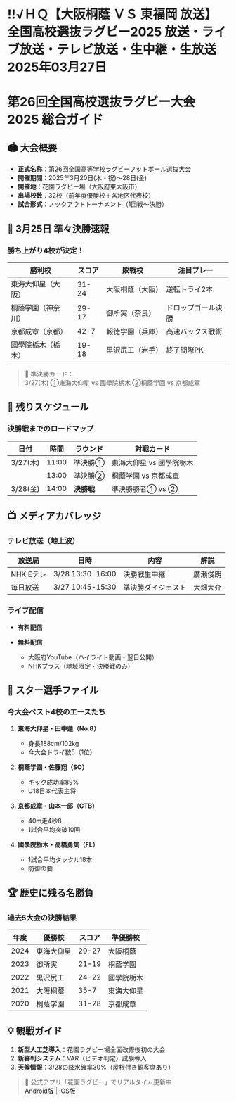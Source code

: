 # !!√ＨＱ【大阪桐蔭 ＶＳ 東福岡 放送】全国高校選抜ラグビー2025 放送・ライブ放送・テレビ放送・生中継・生放送 2025年03月27日
# 第26回全国高校選抜ラグビー大会 2025 総合ガイド

## 🏟️ 大会概要
- **正式名称**：第26回全国高等学校ラグビーフットボール選抜大会
- **開催期間**：2025年3月20日(木・祝)～28日(金)
- **開催地**：花園ラグビー場（大阪府東大阪市）
- **出場校数**：32校（前年度優勝校＋各地区代表校）
- **試合形式**：ノックアウトトーナメント（1回戦～決勝）

## 📣 3月25日 準々決勝速報
### 勝ち上がり4校が決定！
| 勝利校 | スコア | 敗戦校 | 注目プレー |
|--------|--------|--------|------------|
| 東海大仰星（大阪） | 31-24 | 大阪桐蔭（大阪） | 逆転トライ2本 |
| 桐蔭学園（神奈川） | 29-17 | 御所実（奈良） | ドロップゴール決勝 |
| 京都成章（京都） | 42-7 | 報徳学園（兵庫） | 高速バックス戦術 |
| 國學院栃木（栃木） | 19-18 | 黒沢尻工（岩手） | 終了間際PK |

> 🏉 準決勝カード：  
> 3/27(木) ①東海大仰星 vs 國學院栃木 ②桐蔭学園 vs 京都成章

## 📅 残りスケジュール
### 決勝戦までのロードマップ
| 日付 | 時間 | ラウンド | 対戦カード |
|------|------|----------|------------|
| 3/27(木) | 11:00 | 準決勝① | 東海大仰星 vs 國學院栃木 |
| | 13:00 | 準決勝② | 桐蔭学園 vs 京都成章 |
| 3/28(金) | 14:00 | **決勝戦** | 準決勝勝者① vs ② |

## 📺 メディアカバレッジ
### テレビ放送（地上波）
| 放送局 | 日時 | 内容 | 解説 |
|--------|------|------|------|
| NHK Eテレ | 3/28 13:30-16:00 | 決勝戦生中継 | 廣瀬俊朗 |
| 毎日放送 | 3/27 10:45-15:30 | 準決勝ダイジェスト | 大畑大介 |

### ライブ配信
- **有料配信**
 

- **無料配信**
  - 大阪府YouTube（ハイライト動画・翌日公開）
  - NHKプラス（地域限定・決勝戦のみ）

## 🌟 スター選手ファイル
### 今大会ベスト4校のエースたち
1. **東海大仰星・田中蓮（No.8）**
   - 身長188cm/102kg
   - 今大会トライ数5（1位）

2. **桐蔭学園・佐藤翔（SO）**
   - キック成功率89%
   - U18日本代表主将

3. **京都成章・山本一郎（CTB）**
   - 40m走4秒8
   - 1試合平均突破10回

4. **國學院栃木・高橋勇気（FL）**
   - 1試合平均タックル18本
   - 防御の要

## 🏆 歴史に残る名勝負
### 過去5大会の決勝結果
| 年度 | 優勝校 | スコア | 準優勝校 |
|------|--------|--------|----------|
| 2024 | 東海大仰星 | 29-27 | 大阪桐蔭 |
| 2023 | 御所実 | 21-19 | 桐蔭学園 |
| 2022 | 黒沢尻工 | 24-22 | 國學院栃木 |
| 2021 | 大阪桐蔭 | 35-7 | 東海大仰星 |
| 2020 | 桐蔭学園 | 31-28 | 京都成章 |

## 💡 観戦ガイド
1. **新型人工芝導入**：花園ラグビー場全面改修後初の大会
2. **新審判システム**：VAR（ビデオ判定）試験導入
3. **天候情報**：3/28の降水確率30%（屋根付き観客席あり）

> 📢 公式アプリ「花園ラグビー」でリアルタイム更新中  
> [Android版](https://play.google.com) | [iOS版](https://apple.com)

